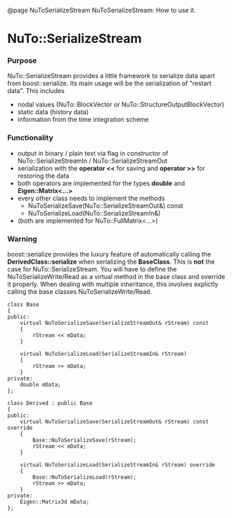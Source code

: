 @page NuToSerializeStream NuToSerializeStream: How to use it.

# NuTo::SerializeStream

### Purpose
NuTo::SerializeStream provides a little framework to serialize data apart from boost::serialize. Its main usage will be the serialization of "restart data". This includes

 - nodal values (NuTo::BlockVector or NuTo::StructureOutputBlockVector)
 - static data (history data)
 - information from the time integration scheme

### Functionality

- output in binary / plain text via flag in constructor of NuTo::SerializeStreamIn / NuTo::SerializeStreamOut
- serialization with the __operator <<__ for saving and __operator >>__ for restoring the data
- both operators are implemented for the types __double__ and __Eigen::Matrix<...>__
- every other class needs to implement the methods
    - NuToSerializeSave(NuTo::SerializeStreamOut&) const
    - NuToSerializeLoad(NuTo::SerializeStreamIn&)
- (both are implemented for NuTo::FullMatrix<...>)

### Warning
boost::serialize provides the luxury feature of automatically calling the __DerivedClass::serialize__ when serializing the __BaseClass__. This is __not__ the case for NuTo::SerializeStream. You will have to define the NuToSerializeWrite/Read as a virtual method in the base class and override it properly. When dealing with multiple inheritance, this involves explictly calling the base classes NuToSerializeWrite/Read.

~~~{.cpp}
class Base
{
public:
    virtual NuToSerializeSave(SerializeStreamOut& rStream) const
    {
        rStream << mData;
    }

    virtual NuToSerializeLoad(SerializeStreamIn& rStream)
    {
        rStream >> mData;
    }
private:        
    double mData;
};

class Derived : public Base
{
public:
    virtual NuToSerializeSave(SerializeStreamOut& rStream) const override
    {
        Base::NuToSerializeSave(rStream);
        rStream << mData;
    }

    virtual NuToSerializeLoad(SerializeStreamIn& rStream) override
    {
        Base::NuToSerializeLoad(rStream);
        rStream >> mData;
    }
private:
    Eigen::Matrix3d mData;
};
~~~
